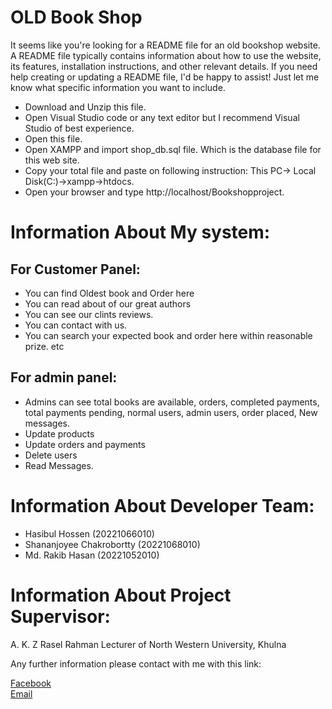 # OLD Book Shop

It seems like you're looking for a README file for an old bookshop website. A README file typically contains information about how to use the website, its features, installation instructions, and other relevant details. If you need help creating or updating a README file, I'd be happy to assist! Just let me know what specific information you want to include.

- Download and Unzip this file.
- Open Visual Studio code or any text editor but I recommend Visual Studio of best experience.
- Open this file.
- Open XAMPP and import shop_db.sql file. Which is the database file for this web site.
- Copy your total file and paste on following instruction: This PC-> Local Disk(C:)->xampp->htdocs.
- Open your browser and type http://localhost/Bookshopproject.


# Information About My system:

## For Customer Panel:
- You can find Oldest book and Order here
- You can read about of our great authors
- You can see our clints reviews.
- You can contact with us.
- You can search your expected book and order here within reasonable prize. etc

## For admin panel:
- Admins can see total books are available, orders, completed payments, total payments pending, normal users, admin users, order placed, New messages.
- Update products
- Update orders and payments
- Delete users
- Read Messages.  


 
# Information About Developer Team:
- Hasibul Hossen (20221066010)
- Shananjoyee Chakrobortty (20221068010)
- Md. Rakib Hasan (20221052010)

# Information About Project Supervisor:
A. K. Z Rasel Rahman
Lecturer of North Western University, Khulna

Any further information please contact with me with this link:

<a href="https://www.facebook.com/hasibulhossen.shanto.180">Facebook</a>
<br>
<a href="mailto:hasibulhossen618@gmail.com">Email</a>

